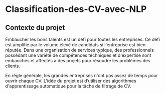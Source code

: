# Classification-des-CV-avec-NLP

## Contexte du projet
Embaucher les bons talents est un défi pour toutes les entreprises. Ce défi est amplifié par le volume élevé de candidats si l'entreprise est bien réputée. Dans une organisation de services typique, des professionnels possédant une variété de compétences techniques et d'expertise sont embauchés et affectés à des projets pour résoudre les problèmes des clients.

En règle générale, les grandes entreprises n'ont pas assez de temps pour ouvrir chaque CV. L’idée du projet est d’utiliser des algorithmes d'apprentissage automatique pour la tâche de filtrage de CV.
